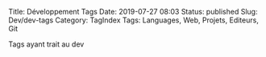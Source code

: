 Title: Développement Tags
Date: 2019-07-27 08:03
Status: published
Slug: Dev/dev-tags
Category: TagIndex
Tags: Languages, Web, Projets, Editeurs, Git

Tags ayant trait au dev
